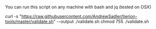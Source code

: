 You can run this script on any machine with bash and jq (tested on OSX)


curl -s "https://raw.githubusercontent.com/AndrewSadler/tierion-tools/master/validate.sh" --output ./validate.sh
chmod 755 ./validate.sh



